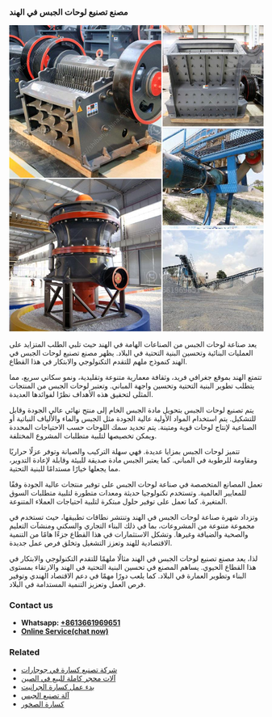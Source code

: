 <h3>مصنع تصنيع لوحات الجبس في الهند</h3><img src='1701853539.jpg' alt=''><p>يعد صناعة لوحات الجبس من الصناعات الهامة في الهند حيث تلبي الطلب المتزايد على العمليات البنائية وتحسين البنية التحتية في البلاد. يظهر مصنع تصنيع لوحات الجبس في الهند كنموذج ملهم للتقدم التكنولوجي والابتكار في هذا القطاع.</p><p>تتمتع الهند بموقع جغرافي فريد، وثقافة معمارية متنوعة وتقليدية، ونمو سكاني سريع، مما يتطلب تطوير البنية التحتية وتحسين واجهة المباني. وتعتبر لوحات الجبس من المنتجات المثلى لتحقيق هذه الأهداف نظرًا لفوائدها العديدة.</p><p>يتم تصنيع لوحات الجبس بتحويل مادة الجبس الخام إلى منتج نهائي عالي الجودة وقابل للتشكيل. يتم استخدام المواد الأولية عالية الجودة مثل الجبس والماء والألياف النباتية أو الصناعية لإنتاج لوحات قوية ومتينة. يتم تحديد سمك اللوحات حسب الاحتياجات المحددة ويمكن تخصيصها لتلبية متطلبات المشروع المختلفة.</p><p>تتميز لوحات الجبس بمزايا عديدة. فهي سهلة التركيب والصيانة وتوفر عزلًا حراريًا ومقاومة للرطوبة في المباني. كما يعتبر الجبس مادة صديقة للبيئة وقابلة لإعادة التدوير، مما يجعلها خيارًا مستدامًا للبنية التحتية.</p><p>تعمل المصانع المتخصصة في صناعة لوحات الجبس على توفير منتجات عالية الجودة وفقًا للمعايير العالمية. وتستخدم تكنولوجيا حديثة ومعدات متطورة لتلبية متطلبات السوق المتغيرة. كما تعمل على توفير حلول مبتكرة لتلبية احتياجات العملاء المتنوعة.</p><p>وتزداد شهرة صناعة لوحات الجبس في الهند وتنتشر نطاقات تطبيقها، حيث تستخدم في مجموعة متنوعة من المشروعات، بما في ذلك البناء التجاري والسكني ومنشآت التعليم والصحية والضيافة وغيرها. وتشكل الاستثمارات في هذا القطاع جزءًا هامًا من التنمية الاقتصادية للهند وتعزز التشغيل وتخلق فرص عمل جديدة.</p><p>لذا، يعد مصنع تصنيع لوحات الجبس في الهند مثالًا ملهمًا للتقدم التكنولوجي والابتكار في هذا القطاع الحيوي. يساهم المصنع في تحسين البنية التحتية في الهند والارتقاء بمستوى البناء وتطوير العمارة في البلاد. كما يلعب دورًا مهمًا في دعم الاقتصاد الهندي وتوفير فرص العمل وتعزيز التنمية المستدامة في البلاد.</p><h3>Contact us</h3><ul><li><strong>Whatsapp:&nbsp;<a href="https://wa.me/8613661969651">+8613661969651</a></strong></li><li><a href="https://swt.shibang-china.com/?git&amp;zhl&amp;مصنع تصنيع لوحات الجبس في الهند"><strong>Online Service(chat now)</strong></a></li></ul><h3>Related</h3><ul><li><a href='شركة تصنيع كسارة في جوجارات.md'>شركة تصنيع كسارة في جوجارات</a></li><li><a href='آلات محجر كاملة للبيع في الصين.md'>آلات محجر كاملة للبيع في الصين</a></li><li><a href='بدء عمل كسارة الجرانيت.md'>بدء عمل كسارة الجرانيت</a></li><li><a href='آلة تصنيع الجبس.md'>آلة تصنيع الجبس</a></li><li><a href='كسارة الصخور.md'>كسارة الصخور</a></li></ul>